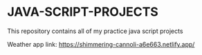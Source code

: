 # JAVA-SCRIPT-PROJECTS
This repository contains all of my practice java script projects

Weather app link: https://shimmering-cannoli-a6e663.netlify.app/
